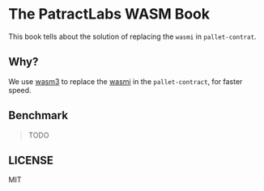 # The PatractLabs WASM Book

This book tells about the solution of replacing the `wasmi` in `pallet-contrat`.


## Why?

We use [wasm3][wasm3] to replace the [wasmi][wasmi] in the `pallet-contract`, for faster speed.


## Benchmark

> TODO


## LICENSE

MIT

[wasm3]: https://github.com/wasm3/wasm3
[wasmi]: https://github.com/paritytech/wasmi
